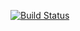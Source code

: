 [![Build Status](https://travis-ci.org/oathsign/joath.svg?branch=master)](https://travis-ci.org/oathsign/joath)
